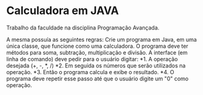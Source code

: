 # Calculadora em JAVA
Trabalho da faculdade na disciplina Programação Avançada.

A mesma possuía as seguintes regras:
Crie um programa em Java, em uma única classe, que funcione como uma calculadora.
O programa deve ter métodos para soma, subtração, multiplicação e divisão.
A interface (em linha de comando) deve pedir para o usuário digitar:
*1. A operação desejada (+, -, *, /)
*2. Em seguida os números que serão utilizados na operação.
*3. Então o programa calcula e exibe o resultado.
*4. O programa deve repetir esse passo até que o usuário digite um "0" como operação.

